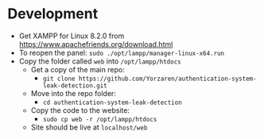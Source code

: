 # Development

* Get XAMPP for Linux 8.2.0 from https://www.apachefriends.org/download.html
* To reopen the panel: `sudo ./opt/lampp/manager-linux-x64.run`
* Copy the folder called `web` into `/opt/lampp/htdocs`
  * Get a copy of the main repo:
    * `git clone https://github.com/Yorzaren/authentication-system-leak-detection.git`
  * Move into the repo folder:
    * `cd authentication-system-leak-detection`
  * Copy the code to the website:
    * `sudo cp web -r /opt/lampp/htdocs`
  * Site should be live at `localhost/web`